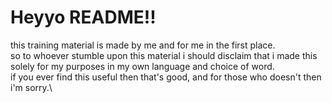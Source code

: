 # Heyyo README!!
this training material is made by me and for me in the first place.\
so to whoever stumble upon this material i should disclaim that i made this solely for my purposes in my own language and choice of word.\
if you ever find this useful then that's good, and for those who doesn't then i'm sorry.\

